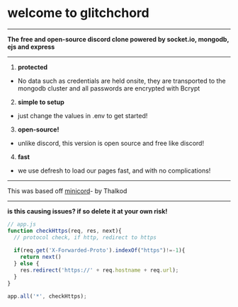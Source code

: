 # welcome to glitchchord

-------------

<b>The free and open-source discord clone powered by socket.io, mongodb, ejs and express</b>

-------------

1. **protected**

- No data such as credentials are held onsite, they are transported to the mongodb cluster and all passwords are encrypted with Bcrypt

2. **simple to setup**

- just change the values in .env to get started!

3. **open-source!**

- unlike discord, this version is open source and free like discord!

4. **fast**

- we use defresh to load our pages fast, and with no complications!

------------

This was based off [minicord](https://github.com/ThalKod/discord-clone)- by Thalkod

----------

**is this causing issues? if so delete it at your own risk!**
```js
// app.js
function checkHttps(req, res, next){
  // protocol check, if http, redirect to https
  
  if(req.get('X-Forwarded-Proto').indexOf("https")!=-1){
    return next()
  } else {
    res.redirect('https://' + req.hostname + req.url);
  }
}

app.all('*', checkHttps);
```